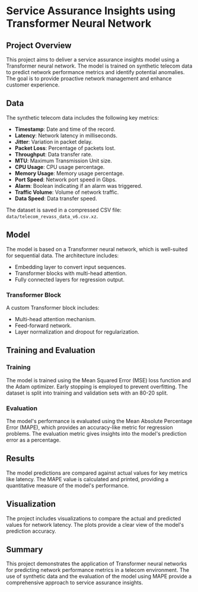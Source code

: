 
# Service Assurance Insights using Transformer Neural Network

## Project Overview

This project aims to deliver a service assurance insights model using a Transformer neural network. The model is trained on synthetic telecom data to predict network performance metrics and identify potential anomalies. The goal is to provide proactive network management and enhance customer experience.

## Data

The synthetic telecom data includes the following key metrics:
- **Timestamp**: Date and time of the record.
- **Latency**: Network latency in milliseconds.
- **Jitter**: Variation in packet delay.
- **Packet Loss**: Percentage of packets lost.
- **Throughput**: Data transfer rate.
- **MTU**: Maximum Transmission Unit size.
- **CPU Usage**: CPU usage percentage.
- **Memory Usage**: Memory usage percentage.
- **Port Speed**: Network port speed in Gbps.
- **Alarm**: Boolean indicating if an alarm was triggered.
- **Traffic Volume**: Volume of network traffic.
- **Data Speed**: Data transfer speed.

The dataset is saved in a compressed CSV file: `data/telecom_revass_data_v6.csv.xz`.

## Model

The model is based on a Transformer neural network, which is well-suited for sequential data. The architecture includes:
- Embedding layer to convert input sequences.
- Transformer blocks with multi-head attention.
- Fully connected layers for regression output.

### Transformer Block

A custom Transformer block includes:
- Multi-head attention mechanism.
- Feed-forward network.
- Layer normalization and dropout for regularization.

## Training and Evaluation

### Training

The model is trained using the Mean Squared Error (MSE) loss function and the Adam optimizer. Early stopping is employed to prevent overfitting. The dataset is split into training and validation sets with an 80-20 split.

### Evaluation

The model's performance is evaluated using the Mean Absolute Percentage Error (MAPE), which provides an accuracy-like metric for regression problems. The evaluation metric gives insights into the model's prediction error as a percentage.

## Results

The model predictions are compared against actual values for key metrics like latency. The MAPE value is calculated and printed, providing a quantitative measure of the model's performance.

## Visualization

The project includes visualizations to compare the actual and predicted values for network latency. The plots provide a clear view of the model's prediction accuracy.

## Summary

This project demonstrates the application of Transformer neural networks for predicting network performance metrics in a telecom environment. The use of synthetic data and the evaluation of the model using MAPE provide a comprehensive approach to service assurance insights.

